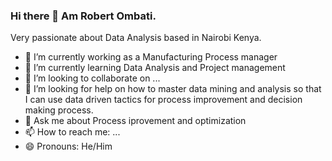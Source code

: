 ### Hi there 👋 Am Robert Ombati.
Very passionate about Data Analysis based in Nairobi Kenya.

- 🔭 I’m currently working as a Manufacturing Process manager
- 🌱 I’m currently learning Data Analysis and Project management
- 👯 I’m looking to collaborate on ...
- 🤔 I’m looking for help on how to master data mining and analysis so that I can use data driven tactics for process improvement and decision making process.
- 💬 Ask me about Process iprovement and optimization
- 📫 How to reach me: ...
- 😄 Pronouns: He/Him

